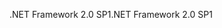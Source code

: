 <span data-ttu-id="fa747-101">.NET Framework 2.0 SP1</span><span class="sxs-lookup"><span data-stu-id="fa747-101">.NET Framework 2.0 SP1</span></span>